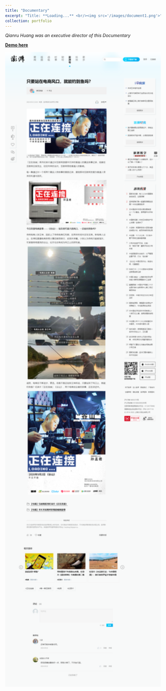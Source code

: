 ```yaml
---
title: "Documentary"
excerpt: "Title: **Loading...** <br/><img src='/images/document1.png'>"
collection: portfolio
---
```


*Qianru Huang was an executive director of this Documentary*

[**Demo here**](https://www.thepaper.cn/newsDetail_forward_8994869)

<img src="/images/pengpai_example.png"  width="680"/>

<!-- <img src='/images/document1.png'>
<img src='/images/document2.png'>
<img src='/images/document3.png'> -->


